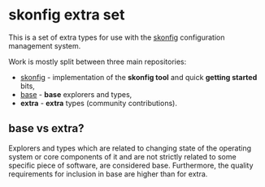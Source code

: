# skonfig extra set

This is a set of extra types for use with the [skonfig](https://skonfig.li) configuration management system.

Work is mostly split between three main repositories:

* [skonfig](https://github.com/skonfig/skonfig) - implementation of the **skonfig tool** and quick **getting started** bits,
* [base](https://github.com/skonfig/base) - **base** explorers and types,
* **extra** - **extra** types (community contributions).

## base vs extra?

Explorers and types which are related to changing state of the operating
system or core components of it and are not strictly related to some specific
piece of software, are considered base.
Furthermore, the quality requirements for inclusion in base are higher than for extra.
